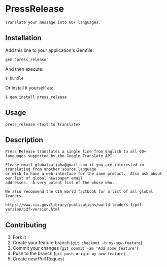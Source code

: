 # PressRelease

    Translate your message into 60+ languages.

## Installation

Add this line to your application's Gemfile:

    gem 'press_release'

And then execute:

    $ bundle

Or install it yourself as:

    $ gem install press_release

## Usage

    press_release <text to translate>

## Description

    Press Release translates a single line from English to all 60+ languages supported by the Google Translate API.

    Please email globalcalipha@gmail.com if you are interested in translating from another source language
    or wish to have a web interface for the same product.  Also ask about our list of global newspaper email
    addresses.  A very potent list of the whose who.

    We also recommend the CIA world factbook for a list of all global leaders.

    https://www.cia.gov/library/publications/world-leaders-1/pdf-version/pdf-version.html

## Contributing

1. Fork it
2. Create your feature branch (`git checkout -b my-new-feature`)
3. Commit your changes (`git commit -am 'Add some feature'`)
4. Push to the branch (`git push origin my-new-feature`)
5. Create new Pull Request
